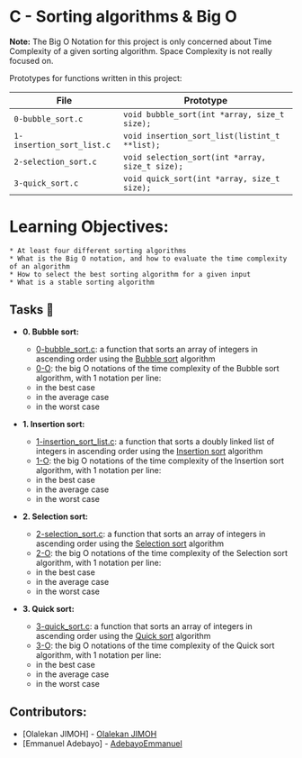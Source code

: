 # C - Sorting algorithms & Big O
**Note:** The Big O Notation for this project is only concerned about Time Complexity of a given sorting algorithm.
Space Complexity is not really focused on.

Prototypes for functions written in this project:

| File                       | Prototype                             	      |
| -------------------------- | --------------------------------------- 	      |
| `0-bubble_sort.c`          | `void bubble_sort(int *array, size_t size);`   |
| `1-insertion_sort_list.c`  | `void insertion_sort_list(listint_t **list);`  |
| `2-selection_sort.c`       | `void selection_sort(int *array, size_t size);`|
| `3-quick_sort.c`           | `void quick_sort(int *array, size_t size);`    |

# Learning Objectives:
	* At least four different sorting algorithms
	* What is the Big O notation, and how to evaluate the time complexity of an algorithm
	* How to select the best sorting algorithm for a given input
	* What is a stable sorting algorithm


## Tasks :page_with_curl:
* **0. Bubble sort:**
	* [0-bubble_sort.c](./0-bubble_sort.c): a function that sorts an array of integers in ascending order using the [Bubble sort](https://en.wikipedia.org/wiki/Bubble_sort) algorithm
	* [0-O](./0-O): the big O notations of the time complexity of the Bubble sort algorithm, with 1 notation per line:
	* in the best case
	* in the average case
	* in the worst case

* **1. Insertion sort:**
	* [1-insertion_sort_list.c](./1-insertion_sort_list.c): a function that sorts a doubly linked list of integers in ascending order using the [Insertion sort](https://en.wikipedia.org/wiki/Insertion_sort) algorithm
	* [1-O](./1-O):  the big O notations of the time complexity of the Insertion sort algorithm, with 1 notation per line:
	* in the best case
	* in the average case
	* in the worst case

* **2. Selection sort:**
	* [2-selection_sort.c](./2-selection_sort.c): a function that sorts an array of integers in ascending order using the [Selection sort](https://en.wikipedia.org/wiki/Selection_sort) algorithm
	* [2-O](./2-O): the big O notations of the time complexity of the Selection sort algorithm, with 1 notation per line:
	* in the best case
	* in the average case
	* in the worst case

* **3. Quick sort:**
	* [3-quick_sort.c](./3-quick_sort.c): a function that sorts an array of integers in ascending order using the [Quick sort](https://en.wikipedia.org/wiki/Quicksort) algorithm
	* [3-O](./3-O): the big O notations of the time complexity of the Quick sort algorithm, with 1 notation per line:
	* in the best case
	* in the average case
	* in the worst case


## Contributors:
* [Olalekan JIMOH] - [Olalekan JIMOH](https://github.com/jasmin1002)
* [Emmanuel Adebayo] - [AdebayoEmmanuel](https://github.com/AdebayoEmmanuel)
